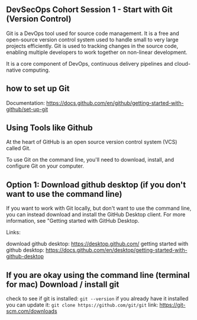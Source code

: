 ## DevSecOps Cohort Session 1 - Start with Git (Version Control)

Git is a DevOps tool used for source code management. It is a free and open-source version control system used to handle small to very large projects efficiently. Git is used to tracking changes in the source code, enabling multiple developers to work together on non-linear development.

It is a core component of DevOps, continuous delivery pipelines and cloud-native computing.


## how to set up Git

Documentation: https://docs.github.com/en/github/getting-started-with-github/set-up-git


## Using Tools like Github
At the heart of GitHub is an open source version control system (VCS) called Git.

To use Git on the command line, you'll need to download, install, and configure Git on your computer.

## Option 1: Download github desktop (if you don't want to use the command line)

If you want to work with Git locally, but don't want to use the command line, you can instead download and install the GitHub Desktop client. For more information, see "Getting started with GitHub Desktop.

Links:

download github desktop: https://desktop.github.com/
getting started with github desktop: https://docs.github.com/en/desktop/getting-started-with-github-desktop


## If you are okay using the command line (terminal for mac) Download / install git
check to see if git is installed: `git --version`
if you already have it installed you can update it:  `git clone https://github.com/git/git`
link: https://git-scm.com/downloads
